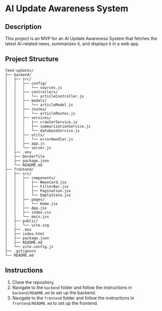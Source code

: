# AI Update Awareness System

## Description

This project is an MVP for an AI Update Awareness System that fetches the latest AI-related news, summarizes it, and displays it in a web app.

## Project Structure

```
feed-updates/
├── backend/
│   ├── src/
│   │   ├── config/
│   │   │   └── sources.js
│   │   ├── controllers/
│   │   │   └── articleController.js
│   │   ├── models/
│   │   │   └── articleModel.js
│   │   ├── routes/
│   │   │   └── articleRoutes.js
│   │   ├── services/
│   │   │   ├── crawlerService.js
│   │   │   ├── summarizationService.js
│   │   │   └── databaseService.js
│   │   ├── utils/
│   │   │   └── errorHandler.js
│   │   ├── app.js
│   │   └── server.js
│   ├── .env
│   ├── Dockerfile
│   ├── package.json
│   └── README.md
├── frontend/
│   ├── src/
│   │   ├── components/
│   │   │   ├── NewsCard.jsx
│   │   │   ├── FilterBar.jsx
│   │   │   ├── Pagination.jsx
│   │   │   └── EmptyState.jsx
│   │   ├── pages/
│   │   │   └── Home.jsx
│   │   ├── App.jsx
│   │   ├── index.css
│   │   └── main.jsx
│   ├── public/
│   │   └── vite.svg
│   ├── .env
│   ├── index.html
│   ├── package.json
│   ├── README.md
│   └── vite.config.js
├── .gitignore
└── README.md
```

## Instructions

1.  Clone the repository.
2.  Navigate to the `backend` folder and follow the instructions in `backend/README.md` to set up the backend.
3.  Navigate to the `frontend` folder and follow the instructions in `frontend/README.md` to set up the frontend.
